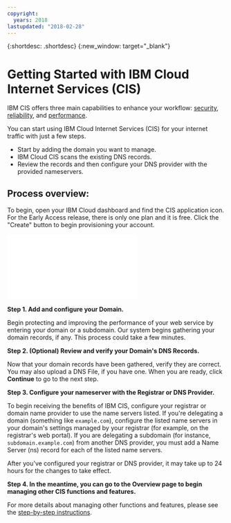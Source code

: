 ```yaml
---
copyright:
  years: 2018
lastupdated: "2018-02-28"
---
```


{:shortdesc: .shortdesc}
{:new_window: target="_blank"}

# Getting Started with IBM Cloud Internet Services (CIS)

IBM CIS offers three main capabilities to enhance your workflow: [security](managing-for-security.html), [reliability](managing-for-reliability.html), and [performance](managing-for-performance.html). 

You can start using IBM Cloud Internet Services (CIS) for your internet traffic with just a few steps. 

 * Start by adding the domain you want to manage. 
 * IBM Cloud CIS scans the existing DNS records. 
 * Review the records and then configure your DNS provider with the provided nameservers.
 
## Process overview:

To begin, open your IBM Cloud dashboard and find the CIS application icon. For the Early Access release, there is only one plan and it is free. Click the "Create" button to begin provisioning your account.

![Getting Started](images/getting-started-add-domain.md)

**Step 1. Add and configure your Domain.**

Begin protecting and improving the performance of your web service by entering your domain or a subdomain. Our system begins gathering your domain records, if any. This process could take a few minutes.

**Step 2. (Optional) Review and verify your Domain's DNS Records.**

Now that your domain records have been gathered, verify they are correct. You may also upload a DNS File, if you have one. When you are ready, click **Continue** to go to the next step.

**Step 3. Configure your nameserver with the Registrar or DNS Provider.** 

To begin receiving the benefits of IBM CIS, configure your registrar or domain name provider to use the name servers listed. If you're delegating a domain (something like `example.com`), configure the listed name servers in your domain's settings managed by your registrar (for example, on the registrar's web portal). If you are delegating a subdomain (for instance, `subdomain.example.com`) from another DNS provider, you must add a Name Server (ns) record for each of the listed name servers.

After you've configured your registrar or DNS provider, it may take up to 24 hours for the changes to take effect.

**Step 4. In the meantime, you can go to the Overview page to begin managing other CIS functions and features.**

For more details about managing other functions and features, please see the [step-by-step instructions](how-to.html).
